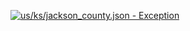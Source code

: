 [![us/ks/jackson_county.json - Exception](https://img.shields.io/badge/us/ks/jackson_county.json-Exception-red)](https://github.com/openaddresses/openaddresses/tree/master/sources/us/ks/jackson_county.json)
